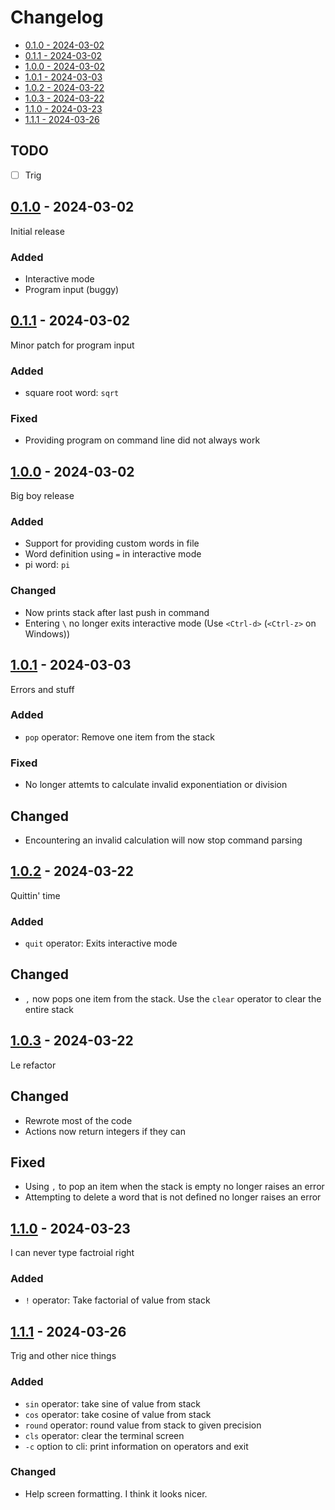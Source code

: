 # Changelog

- [0.1.0 - 2024-03-02](#010---2024-03-02)
- [0.1.1 - 2024-03-02](#011---2024-03-02)
- [1.0.0 - 2024-03-02](#100---2024-03-02)
- [1.0.1 - 2024-03-03](#101---2024-03-03)
- [1.0.2 - 2024-03-22](#102---2024-03-22)
- [1.0.3 - 2024-03-22](#103---2024-03-22)
- [1.1.0 - 2024-03-23](#110---2024-03-23)
- [1.1.1 - 2024-03-26](#111---2024-03-26)

## TODO

- [ ] Trig

## [0.1.0](https://github.com/jtompkin/pyclacker/releases/tag/v0.1.0) - 2024-03-02

Initial release

### Added

- Interactive mode
- Program input (buggy)

## [0.1.1](https://github.com/jtompkin/pyclacker/releases/tag/v0.1.1) - 2024-03-02

Minor patch for program input

### Added

- square root word: `sqrt`

### Fixed

- Providing program on command line did not always work

## [1.0.0](https://github.com/jtompkin/pyclacker/releases/tag/v1.0.0) - 2024-03-02

Big boy release

### Added

- Support for providing custom words in file
- Word definition using `=` in interactive mode
- pi word: `pi`

### Changed

- Now prints stack after last push in command
- Entering `\` no longer exits interactive mode (Use `<Ctrl-d>` (`<Ctrl-z>` on Windows))

## [1.0.1](https://github.com/jtompkin/pyclacker/releases/tag/v1.0.1) - 2024-03-03

Errors and stuff

### Added

- `pop` operator: Remove one item from the stack

### Fixed

- No longer attemts to calculate invalid exponentiation or division

## Changed

- Encountering an invalid calculation will now stop command parsing

## [1.0.2](https://github.com/jtompkin/pyclacker/releases/tag/v1.0.2) - 2024-03-22

Quittin' time

### Added

- `quit` operator: Exits interactive mode

## Changed

- `,` now pops one item from the stack. Use the `clear` operator to clear the entire stack

## [1.0.3](https://github.com/jtompkin/pyclacker/releases/tag/v1.0.3) - 2024-03-22

Le refactor

## Changed

- Rewrote most of the code
- Actions now return integers if they can

## Fixed

- Using `,` to pop an item when the stack is empty no longer raises an error
- Attempting to delete a word that is not defined no longer raises an error

## [1.1.0](https://github.com/jtompkin/pyclacker/releases/tag/v1.1.0) - 2024-03-23

I can never type factroial right

### Added

- `!` operator: Take factorial of value from stack

## [1.1.1](https://github.com/jtompkin/pyclacker/releases/tag/v1.1.1) - 2024-03-26

Trig and other nice things

### Added

- `sin` operator: take sine of value from stack
- `cos` operator: take cosine of value from stack
- `round` operator: round value from stack to given precision
- `cls` operator: clear the terminal screen
- `-c` option to cli: print information on operators and exit

### Changed

- Help screen formatting. I think it looks nicer.
